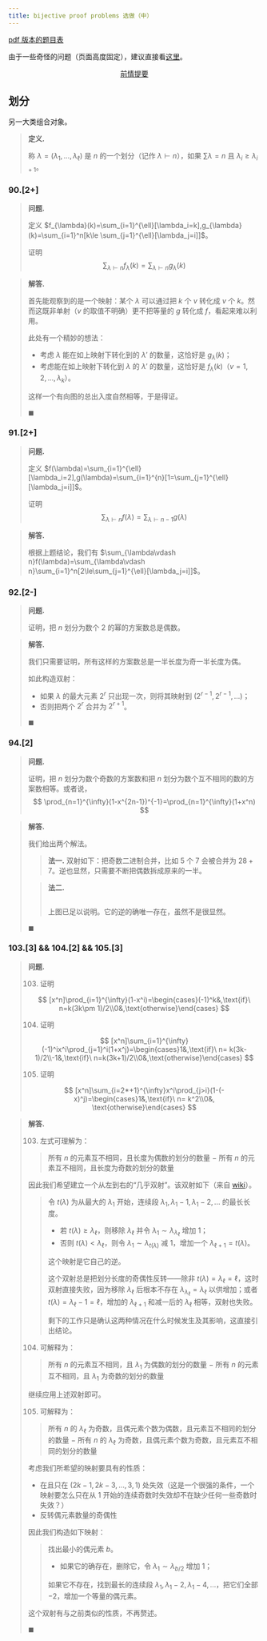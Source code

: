 ```yaml
---
title: bijective proof problems 选做（中）
---
```


<style>
    button{
        border: 1px outset #1A5A40;
        border-radius: 5px;
        font-size: medium;
        color: #1A5A40;
        background-color: #ffffff;
    }
</style>

[pdf 版本的题目表](https://xyix.gitee.io/images/bijective%20proof%20probs.pdf)

由于一些奇怪的问题（页面高度固定），建议直接看[这里](https://xyix.gitee.io/posts/posts/bpp2.html)。

<script>
    document.get_button_click = function(blockid) {
        return function() {
            let my_blockquote = document.getElementsByTagName("blockquote")[blockid];
            if(my_blockquote.style.display === 'none') {
                my_blockquote.style.display = "block";
                this.childNodes[0].textContent = '-隐藏解答';
            }
            else {
                my_blockquote.style.display = 'none';
                this.childNodes[0].textContent = '+显示解答';
            }
        };
	};
    document.last_block = -1;
    document.new_button = function(blockid) {
        document.last_block = blockid = document.last_block + blockid;
        let my_button = document.createElement('button');
        	let button_content = document.createElement('span');
        	button_content.style = 'font-family: consolas';
        	button_content.textContent = '+显示解答';
        	my_button.appendChild(button_content);
       	my_button.onmouseover = function(){this.style = 'background-color: #dddddd;cursor: pointer;';};
        my_button.onmouseout = function(){this.style = 'background-color: #ffffff;cursor: pointer;';};
        my_button.onclick = document.get_button_click(blockid);
        document.body.childNodes[1].appendChild(my_button);
	};
</script>

<center><a href='/posts/posts/bpp.html'>前情提要</a></center>

## 划分

另一大类组合对象。

> **定义.**
>
> 称 $\lambda=(\lambda_1,...,\lambda_{\ell})$ 是 $n$ 的一个划分（记作 $\lambda\vdash n$），如果 $\sum\lambda = n$ 且 $\lambda_i\ge \lambda_{i+1}$。

### 90.[2+]

> **问题.**
>
> 定义 $f_{\lambda}(k)=\sum_{i=1}^{\ell}[\lambda_i=k],g_{\lambda}(k)=\sum_{i=1}^n[k\le \sum_{j=1}^{\ell}[\lambda_j=i]]$。
>
> 证明
> $$
> \sum_{\lambda\vdash n}f_{\lambda}(k)=\sum_{\lambda\vdash n}g_{\lambda}(k)
> $$

<script>
  	document.new_button(3);
</script>

> **解答.**
>
> 首先能观察到的是一个映射：某个 $\lambda$ 可以通过把 $k$ 个 $v$ 转化成 $v$ 个 $k$。然而这既非单射（$v$ 的取值不明确）更不把等量的 $g$ 转化成 $f$，看起来难以利用。
>
> 此处有一个精妙的想法：
>
> - 考虑 $\lambda$ 能在如上映射下转化到的 $\lambda'$ 的数量，这恰好是 $g_\lambda(k)$；
> - 考虑能在如上映射下转化到 $\lambda$ 的 $\lambda'$ 的数量，这恰好是 $f_{\lambda}(k)$（$v=1,2,...,\lambda_k$）。
>
> 这样一个有向图的总出入度自然相等，于是得证。
>
> $\blacksquare$

<script>
    document.getElementsByTagName("blockquote")[document.last_block].style.display="none";
</script>

### 91.[2+]

> **问题.**
>
> 定义 $f(\lambda)=\sum_{i=1}^{\ell}[\lambda_i=2],g(\lambda)=\sum_{i=1}^{n}[1=\sum_{j=1}^{\ell}[\lambda_j=i]]$。
>
> 证明
> $$
> \sum_{\lambda\vdash n}f(\lambda)=\sum_{\lambda\vdash n-1}g(\lambda)
> $$

<script>
  	document.new_button(2);
</script>

> **解答.**
>
> 根据上题结论，我们有 $\sum_{\lambda\vdash n}f(\lambda)=\sum_{\lambda\vdash n}\sum_{i=1}^n[2\le\sum_{j=1}^{\ell}[\lambda_j=i]]$。

<script>
    document.getElementsByTagName("blockquote")[document.last_block].style.display="none";
</script>

### 92.[2-]

> **问题.**
>
> 证明，把 $n$ 划分为数个 $2$ 的幂的方案数总是偶数。

<script>
  	document.new_button(2);
</script>

> **解答.**
>
> 我们只需要证明，所有这样的方案数总是一半长度为奇一半长度为偶。
>
> 如此构造双射：
>
> - 如果 $\lambda$ 的最大元素 $2^r$ 只出现一次，则将其映射到 $(2^{r-1},2^{r-1},...)$；
> - 否则把两个 $2^r$ 合并为 $2^{r+1}$。
>
> $\blacksquare$

<script>
    document.getElementsByTagName("blockquote")[document.last_block].style.display="none";
</script>

### 94.[2]

>**问题.**
>
>证明，把 $n$ 划分为数个奇数的方案数和把 $n$ 划分为数个互不相同的数的方案数相等。或者说，
>$$
>\prod_{n=1}^{\infty}(1-x^{2n-1})^{-1}=\prod_{n=1}^{\infty}(1+x^n)
>$$

<script>
  	document.new_button(2);
</script>

> **解答.**
>
> 我们给出两个解法。
>
> > **法一.** 双射如下：把奇数二进制合并，比如 $5$ 个 $7$ 会被合并为 $28+7$。逆也显然，只需要不断把偶数拆成原来的一半。
>
> > **法二.**
> >
> > <div style="width:70%;margin:auto"><img src="https://xyix.gitee.io/images/bpp3.png" alt=""></div>
> >
> > 上图已足以说明。它的逆的确唯一存在，虽然不是很显然。
>
> $\blacksquare$

<script>
    document.getElementsByTagName("blockquote")[document.last_block].style.display="none";
</script>

### 103.[3] && 104.[2] && 105.[3]

> **问题.**
>
> 103. 证明
>
> $$
> [x^n]\prod_{i=1}^{\infty}(1-x^i)=\begin{cases}(-1)^k&,\text{if}\ n=k(3k\pm 1)/2\\0&,\text{otherwise}\end{cases}
> $$
>
> 104. 证明
>
> $$
> [x^n]\sum_{i=1}^{\infty}(-1)^ix^i\prod_{j=1}^i(1+x^j)=\begin{cases}1&,\text{if}\ n= k(3k-1)/2\\-1&,\text{if}\ n=k(3k+1)/2\\0&,\text{otherwise}\end{cases}
> $$
>
> 105. 证明
>
> $$
> [x^n]\sum_{i=2*+1}^{\infty}x^i\prod_{j>i}(1-(-x)^j)=\begin{cases}1&,\text{if}\  n= k^2\\0&, \text{otherwise}\end{cases}
> $$

<script>
  	document.new_button(4);
</script>

> **解答.**
>
> 103. 左式可理解为：
>
> > 所有 $n$ 的元素互不相同，且长度为偶数的划分的数量 $-$ 所有 $n$ 的元素互不相同，且长度为奇数的划分的数量
>
> 因此我们希望建立一个从左到右的“几乎双射”。该双射如下（来自 [wiki](https://en.wikipedia.org/wiki/Pentagonal_number_theorem)）。
>
> > 令 $t(\lambda)$ 为从最大的 $\lambda_1$ 开始，连续段 $\lambda_1,\lambda_1-1,\lambda_1-2,...$ 的最长长度。
> >
> > - 若 $t(\lambda)\ge \lambda_{\ell}$，则移除 $\lambda_\ell$ 并令 $\lambda_{1}\sim \lambda_{\lambda_\ell}$ 增加 $1$；
> > - 否则 $t(\lambda)<\lambda_{\ell}$，则令 $\lambda_1\sim\lambda_{t(\lambda)}$ 减 $1$，增加一个 $\lambda_{\ell+1}=t(\lambda)$。
> >
> > 这个映射是它自己的逆。
> >
> > 这个双射总是把划分长度的奇偶性反转——除非 $t(\lambda)=\lambda_{\ell}=\ell$，这时双射直接失败，因为移除 $\lambda_\ell$ 后根本不存在 $\lambda_{\lambda_\ell}=\lambda_{\ell}$ 以供增加；或者 $t(\lambda)=\lambda_\ell-1=\ell$，增加的 $\lambda_{\ell+1}$ 和减一后的 $\lambda_\ell$ 相等，双射也失败。
> >
> > 剩下的工作只是确认这两种情况在什么时候发生及其影响，这直接引出结论。
>
> 104. 可解释为：
>
> > 所有 $n$ 的元素互不相同，且 $\lambda_1$ 为偶数的划分的数量 $-$ 所有 $n$ 的元素互不相同，且 $\lambda_1$ 为奇数的划分的数量
>
> 继续应用上述双射即可。
>
> 105. 可解释为：
>
> > 所有 $n$ 的 $\lambda_{\ell}$ 为奇数，且偶元素个数为偶数，且元素互不相同的划分的数量 $-$ 所有 $n$ 的 $\lambda_{\ell}$ 为奇数，且偶元素个数为奇数，且元素互不相同的划分的数量
>
> 考虑我们所希望的映射要具有的性质：
>
> - 在且只在 $(2k-1,2k-3,...,3,1)$ 处失效（这是一个很强的条件，一个映射要怎么只在从 $1$ 开始的连续奇数时失效却不在缺少任何一些奇数时失效？）
> - 反转偶元素数量的奇偶性
>
> 因此我们构造如下映射：
>
> > 找出最小的偶元素 $b$。
> >
> > - 如果它的确存在，删除它，令 $\lambda_1\sim\lambda_{b/2}$ 增加 $1$；
> >
> > 如果它不存在，找到最长的连续段 $\lambda_1,\lambda_1-2,\lambda_1-4,...$，把它们全部 $-2$，增加一个等量的偶元素。
>
> 这个双射有与之前类似的性质，不再赘述。
>
> $\blacksquare$

<script>
    document.getElementsByTagName("blockquote")[document.last_block].style.display="none";
</script>